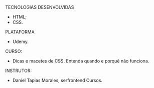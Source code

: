 TECNOLOGIAS DESENVOLVIDAS
- HTML;
- CSS.

PLATAFORMA
- Udemy.

CURSO: 
- Dicas e macetes de CSS. Entenda quando e porquê não funciona.

INSTRUTOR: 
- Daniel Tapias Morales, serfrontend Cursos.
